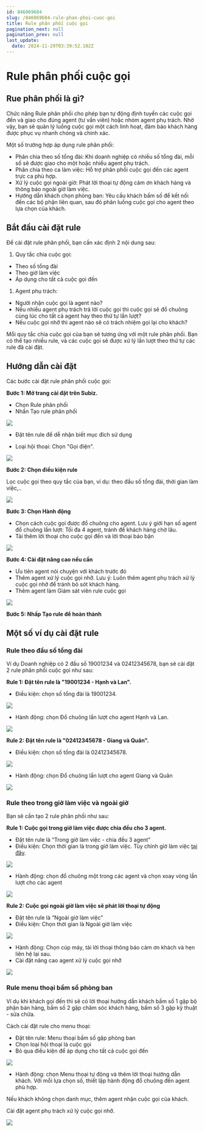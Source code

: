 ```yaml
---
id: 846069684
slug: /846069684-rule-phan-phoi-cuoc-goi
title: Rule phân phối cuộc gọi
pagination_next: null
pagination_prev: null
last_update:
  date: 2024-11-29T03:39:52.102Z
---
```


# Rule phân phối cuộc gọi



## Rue phân phối là gì?


Chức năng Rule phân phối cho phép bạn tự động định tuyến các cuộc gọi đến và giao cho đúng agent (tư vấn viên) hoặc nhóm agent phụ trách. Nhờ vậy, bạn sẽ quản lý luồng cuộc gọi một cách linh hoạt, đảm bảo khách hàng được phục vụ nhanh chóng và chính xác.

Một số trường hợp áp dụng rule phân phối:

- Phân chia theo số tổng đài: Khi doanh nghiệp có nhiều số tổng đài, mỗi số sẽ được giao cho một hoặc nhiều agent phụ trách.
- Phân chia theo ca làm việc: Hỗ trợ phân phối cuộc gọi đến các agent trực ca phù hợp.
- Xử lý cuộc gọi ngoài giờ: Phát lời thoại tự động cảm ơn khách hàng và thông báo ngoài giờ làm việc.
- Hướng dẫn khách chọn phòng ban: Yêu cầu khách bấm số để kết nối đến các bộ phận liên quan, sau đó phân luồng cuộc gọi cho agent theo lựa chọn của khách.
## Bắt đầu cài đặt rule


Để cài đặt rule phân phối, bạn cần xác định 2 nội dung sau:

01. Quy tắc chia cuộc gọi:

- Theo số tổng đài
- Theo giờ làm việc
- Áp dụng cho tất cả cuộc gọi đến

01. Agent phụ trách:

- Người nhận cuộc gọi là agent nào?
- Nếu nhiều agent phụ trách trả lời cuộc gọi thì cuộc gọi sẽ đổ chuông cùng lúc cho tất cả agent hay theo thứ tự lần lượt?
- Nếu cuộc gọi nhỡ thì agent nào sẽ có trách nhiệm gọi lại cho khách?

Mỗi quy tắc chia cuộc gọi của bạn sẽ tương ứng với một rule phân phối. Bạn có thể tạo nhiều rule, và các cuộc gọi sẽ được xử lý lần lượt theo thứ tự các rule đã cài đặt.
## Hướng dẫn cài đặt


Các bước cài đặt rule phân phối cuộc gọi:

**Bước 1: Mở trang cài đặt trên Subiz.**

- Chọn Rule phân phối
- Nhấn Tạo rule phân phối


![](https://vcdn.subiz-cdn.com/file/fisgyravshovgoozszhx_acpxkgumifuoofoosble/unnamed.png)


- Đặt tên rule để dễ nhận biết mục đích sử dụng

- Loại hội thoại: Chọn "Gọi điện".


![](https://vcdn.subiz-cdn.com/file/fisgyravzdocfptttcoy_acpxkgumifuoofoosble/unnamed.png)


**Bước 2: Chọn điều kiện rule**

Lọc cuộc gọi theo quy tắc của bạn, ví dụ: theo đầu số tổng đài, thời gian làm việc,..


![](https://vcdn.subiz-cdn.com/file/fisgyrawdliwygzzacbf_acpxkgumifuoofoosble/unnamed.png)


**Bước 3: Chọn Hành động**

- Chọn cách cuộc gọi được đổ chuông cho agent. Lưu ý giới hạn số agent đổ chuông lần lượt: Tối đa 4 agent, tránh để khách hàng chờ lâu.
- Tải thêm lời thoại cho cuộc gọi đến và lời thoại báo bận


![](https://vcdn.subiz-cdn.com/file/fisgyrdisvbhbjofzysa_acpxkgumifuoofoosble/unnamed.png)


**Bước 4: Cài đặt nâng cao nếu cần**

- Ưu tiên agent nói chuyện với khách trước đó
- Thêm agent xử lý cuộc gọi nhỡ. Lưu ý: Luôn thêm agent phụ trách xử lý cuộc gọi nhỡ để tránh bỏ sót khách hàng.
- Thêm agent làm Giám sát viên rule cuộc gọi


![](https://vcdn.subiz-cdn.com/file/fisgyrawnqkzgtalqyqn_acpxkgumifuoofoosble/unnamed.png)


**Bước 5: Nhấp Tạo rule để hoàn thành**
## Một số ví dụ cài đặt rule

### Rule theo đầu số tổng đài


Ví dụ Doanh nghiệp có 2 đầu số 19001234 và 02412345678, bạn sẽ cài đặt 2 rule phân phối cuộc gọi như sau:

**Rule 1: Đặt tên rule là "19001234 - Hạnh và Lan".**

- Điều kiện: chọn số tổng đài là 19001234.












![](https://vcdn.subiz-cdn.com/file/fisgyrawsadizrkaefon_acpxkgumifuoofoosble/unnamed.png)


- Hành động: chọn Đổ chuông lần lượt cho agent Hạnh và Lan.


![](https://vcdn.subiz-cdn.com/file/fisgyrawwvdmywtwmtyn_acpxkgumifuoofoosble/unnamed.png)


**Rule 2: Đặt tên rule là "02412345678 - Giang và Quân".**

- Điều kiện: chọn số tổng đài là 02412345678.


![](https://vcdn.subiz-cdn.com/file/fisgyraxbvtuuqzchxgc_acpxkgumifuoofoosble/unnamed.png)


- Hành động: chọn Đổ chuông lần lượt cho agent Giang và Quân


![](https://vcdn.subiz-cdn.com/file/fisgyraxgchqubtueefq_acpxkgumifuoofoosble/unnamed.png)

### Rule theo trong giờ làm việc và ngoài giờ


Bạn sẽ cần tạo 2 rule phân phối như sau:



**Rule 1: Cuộc gọi trong giờ làm việc được chia đều cho 3 agent.**



- Đặt tên rule là “Trong giờ làm việc - chia đều 3 agent”
- Điều kiện: Chọn thời gian là trong giờ làm việc. Tùy chỉnh giờ làm việc [tại đây](https://app.subiz.com.vn/settings/business-hours).




![](https://vcdn.subiz-cdn.com/file/fisgyraxmpseqmygkzpc_acpxkgumifuoofoosble/unnamed.png)


- Hành động: chọn đổ chuông một trong các agent và chọn xoay vòng lần lượt cho các agent


![](https://vcdn.subiz-cdn.com/file/fisgyraxrewxsfpexfbe_acpxkgumifuoofoosble/unnamed.png)




**Rule 2: Cuộc gọi ngoài giờ làm việc sẽ phát lời thoại tự động**

- Đặt tên rule là “Ngoài giờ làm việc”
- Điều kiện: Chọn thời gian là Ngoài giờ làm việc


![](https://vcdn.subiz-cdn.com/file/fisgyraxwqggixilksam_acpxkgumifuoofoosble/unnamed.png)


- Hành động: Chọn cúp máy, tải lời thoại thông báo cảm ơn khách và hẹn liên hệ lại sau.
- Cài đặt nâng cao agent xử lý cuộc gọi nhỡ


![](https://vcdn.subiz-cdn.com/file/fisgyraybkfeogyuopur_acpxkgumifuoofoosble/unnamed.png)

### Rule menu thoại bấm số phòng ban


Ví dụ khi khách gọi đến thì sẽ có lời thoại hướng dẫn khách bấm số 1 gặp bộ phận bán hàng, bấm số 2 gặp chăm sóc khách hàng, bấm số 3 gặp kỹ thuật - sửa chữa. 

Cách cài đặt rule cho menu thoại:

- Đặt tên rule: Menu thoại bấm số gặp phòng ban
- Chọn loại hội thoại là cuộc gọi
- Bỏ qua điều kiện để áp dụng cho tất cả cuộc gọi đến


![](https://vcdn.subiz-cdn.com/file/fisgyrayfyibyyxvuemh_acpxkgumifuoofoosble/unnamed.png)


- Hành động: chọn Menu thoại tự động và thêm lời thoại hướng dẫn khách. Với mỗi lựa chọn số, thiết lập hành động đổ chuông đến agent phù hợp.

Nếu khách không chọn danh mục, thêm agent nhận cuộc gọi của khách. 

Cài đặt agent phụ trách xử lý cuộc gọi nhỡ.


![](https://vcdn.subiz-cdn.com/file/fisgyraylgagfrjuwhwj_acpxkgumifuoofoosble/unnamed.png)